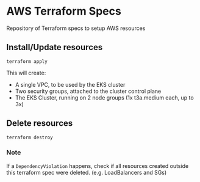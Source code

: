 # AWS Terraform Specs

Repository of Terraform specs to setup AWS resources

## Install/Update resources
```
terraform apply
```

This will create:
 - A single VPC, to be used by the EKS cluster
 - Two security groups, attached to the cluster control plane
 - The EKS Cluster, running on 2 node groups (1x t3a.medium each, up to 3x)

## Delete resources
```
terraform destroy
```

### Note
If a `DependencyViolation` happens, check if all resources created outside this terraform spec were deleted. (e.g. LoadBalancers and SGs)
